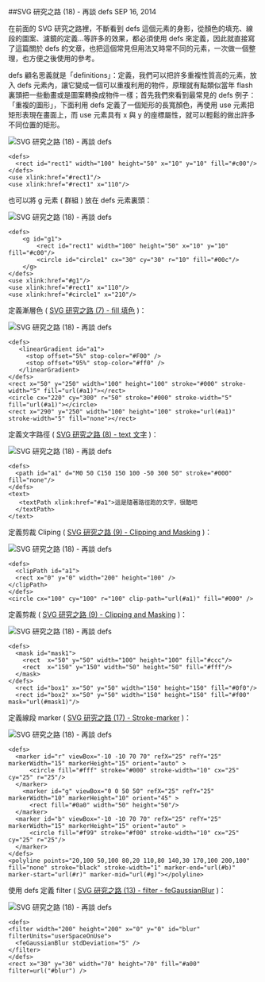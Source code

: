 <!-- @@master  = ../../_layout.html-->

<!-- @@block  =  jsBottom-->

<include src="../../_articles-js.html"></include>

<!-- @@close-->

<!-- @@block  =  css-->

<include src="../../_articles-css.html"></include>

<!-- @@close-->

<!-- @@block  =  articles-social-->

<include src="../../_articles-social.html"></include>

<!-- @@close-->

<!-- @@block  =  articles-footer-->

<include src="../../_articles.html"></include>

<!-- @@close-->

<!-- @@block  =  meta-->

<meta property="article:published_time" content="2014-09-16T23:45:00+01:00">

<meta name="keywords" content="svg,defs,definitions,fill,use">

<meta name="description" content="defs 顧名思義就是「definitions」：定義，我們可以把許多重複性質高的元素，放入 defs 元素內，讓它變成一個可以重複利用的物件，原理就有點類似當年 flash 裏頭把一些動畫或是圖案轉換成物件一樣。">

<meta itemprop="name" content="SVG 研究之路 (18) - 再談 defs - OXXO.STUDIO">

<meta itemprop="image" content="http://www.oxxostudio.tw/img/articles/201409/20140916_1_01.jpg">

<meta itemprop="description" content="defs 顧名思義就是「definitions」：定義，我們可以把許多重複性質高的元素，放入 defs 元素內，讓它變成一個可以重複利用的物件，原理就有點類似當年 flash 裏頭把一些動畫或是圖案轉換成物件一樣。">

<meta property="og:title" content="SVG 研究之路 (18) - 再談 defs - OXXO.STUDIO">

<meta property="og:url" content="http://www.oxxostudio.tw/articles/201409/svg-18-defs.html">

<meta property="og:image" content="http://www.oxxostudio.tw/img/articles/201409/20140916_1_01.jpg">

<meta property="og:description" content="defs 顧名思義就是「definitions」：定義，我們可以把許多重複性質高的元素，放入 defs 元素內，讓它變成一個可以重複利用的物件，原理就有點類似當年 flash 裏頭把一些動畫或是圖案轉換成物件一樣。">

<title>SVG 研究之路 (18) - 再談 defs  - OXXO.STUDIO</title> 

<!-- @@close-->

<!-- @@block  =  articles-content--> 

##SVG 研究之路 (18) - 再談 defs  <span class="article-date" tag="web"><i></i>SEP 16, 2014</span>

在前面的 SVG 研究之路裡，不斷看到 defs 這個元素的身影，從顏色的填充、線段的圖案、濾鏡的定義...等許多的效果，都必須使用 defs 來定義，因此就直接寫了這篇關於 defs 的文章，也把這個常見但用法又時常不同的元素，一次做一個整理，也方便之後使用的參考。

defs 顧名思義就是「definitions」：定義，我們可以把許多重複性質高的元素，放入 defs 元素內，讓它變成一個可以重複利用的物件，原理就有點類似當年 flash 裏頭把一些動畫或是圖案轉換成物件一樣；首先我們來看到最常見的 defs 例子：「重複的圖形」，下面利用 defs 定義了一個矩形的長寬顏色，再使用 use 元素把矩形表現在畫面上，而 use 元素具有 x 與 y 的座標屬性，就可以輕鬆的做出許多不同位置的矩形。

![SVG 研究之路 (18) - 再談 defs](/img/articles/201409/20140916_1_02.png)

	<defs>
	  <rect id="rect1" width="100" height="50" x="10" y="10" fill="#c00"/>
	</defs>
	<use xlink:href="#rect1"/>
	<use xlink:href="#rect1" x="110"/>

也可以將 g 元素 ( 群組 ) 放在 defs 元素裏頭：

![SVG 研究之路 (18) - 再談 defs](/img/articles/201409/20140916_1_03.png)

	<defs>
    	<g id="g1">
      		<rect id="rect1" width="100" height="50" x="10" y="10" fill="#c00"/>
      		<circle id="circle1" cx="30" cy="30" r="10" fill="#00c"/>
    	</g>
	</defs>
	<use xlink:href="#g1"/>
	<use xlink:href="#rect1" x="110"/>
	<use xlink:href="#circle1" x="210"/>

定義漸層色 ( [SVG 研究之路 (7) - fill 填色](http://www.oxxostudio.tw/articles/201406/svg-07-fill.html) )：

![SVG 研究之路 (18) - 再談 defs](/img/articles/201409/20140916_1_04.png)

	<defs>
	   <linearGradient id="a1">
	     <stop offset="5%" stop-color="#F00" />
	     <stop offset="95%" stop-color="#ff0" />
	   </linearGradient>
	</defs>
	<rect x="50" y="250" width="100" height="100" stroke="#000" stroke-width="5" fill="url(#a1)"></rect>
	<circle cx="220" cy="300" r="50" stroke="#000" stroke-width="5" fill="url(#a1)"></circle>
	<rect x="290" y="250" width="100" height="100" stroke="url(#a1)" stroke-width="5" fill="none"></rect>


定義文字路徑 ( [SVG 研究之路 (8) - text 文字](http://www.oxxostudio.tw/articles/201406/svg-08-text.html) )：

![SVG 研究之路 (18) - 再談 defs](/img/articles/201409/20140916_1_05.png)

	<defs>
	  <path id="a1" d="M0 50 C150 150 100 -50 300 50" stroke="#000" fill="none"/>
	</defs>
	<text>
	   <textPath xlink:href="#a1">這是隨著路徑跑的文字，很酷吧
	  </textPath>
	</text>

定義剪裁 Cliping ( [SVG 研究之路 (9) - Clipping and Masking](http://www.oxxostudio.tw/articles/201406/svg-09-clipping-masking.html) )：

![SVG 研究之路 (18) - 再談 defs](/img/articles/201409/20140916_1_06.png)

	<defs>  
	  <clipPath id="a1">
	  <rect x="0" y="0" width="200" height="100" />
	</clipPath>
	</defs>
	<circle cx="100" cy="100" r="100" clip-path="url(#a1)" fill="#000" />

定義剪裁 ( [SVG 研究之路 (9) - Clipping and Masking](http://www.oxxostudio.tw/articles/201406/svg-09-clipping-masking.html) )：

![SVG 研究之路 (18) - 再談 defs](/img/articles/201409/20140916_1_09.png)

	<defs>
	  <mask id="mask1"> 
	    <rect  x="50" y="50" width="100" height="100" fill="#ccc"/>
	    <rect  x="150" y="150" width="50" height="50" fill="#fff"/>
	  </mask> 
	</defs>
	  <rect id="box1" x="50" y="50" width="150" height="150" fill="#0f0"/>
	  <rect id="box2" x="50" y="50" width="150" height="150" fill="#f00" mask="url(#mask1)"/>

定義線段 marker ( [SVG 研究之路 (17) - Stroke-marker](http://www.oxxostudio.tw/articles/201409/svg-17-storke-marker.html) )：

![SVG 研究之路 (18) - 再談 defs](/img/articles/201409/20140916_1_07.png)

	<defs>
	  <marker id="r" viewBox="-10 -10 70 70" refX="25" refY="25" markerWidth="15" markerHeight="15" orient="auto" >
	      <circle fill="#fff" stroke="#000" stroke-width="10" cx="25" cy="25" r="25"/>
	  </marker>
	    <marker id="g" viewBox="0 0 50 50" refX="25" refY="25" markerWidth="10" markerHeight="10" orient="45" >
	      <rect fill="#0a0" width="50" height="50"/>
	  </marker>
	  <marker id="b" viewBox="-10 -10 70 70" refX="25" refY="25" markerWidth="15" markerHeight="15" orient="auto" >
	      <circle fill="#f99" stroke="#f00" stroke-width="10" cx="25" cy="25" r="25"/>
	  </marker>
	</defs>
	<polyline points="20,100 50,100 80,20 110,80 140,30 170,100 200,100" fill="none" stroke="black" stroke-width="1" marker-end="url(#b)" marker-start="url(#r)" marker-mid="url(#g)"></polyline>


使用 defs 定義 filter ( [SVG 研究之路 (13) - filter - feGaussianBlur](http://www.oxxostudio.tw/articles/201406/svg-13-filter-feGaussianBlur.html) )：	

![SVG 研究之路 (18) - 再談 defs](/img/articles/201409/20140916_1_08.png)
	
	<defs>
	<filter width="200" height="200" x="0" y="0" id="blur" filterUnits="userSpaceOnUse">
	  <feGaussianBlur stdDeviation="5" />
	</filter>
	</defs>
	<rect x="30" y="30" width="70" height="70" fill="#a00" filter=url("#blur") />

<br/>

<!-- @@close-->